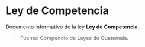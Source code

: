# Ley de Competencia

Documento informativo de la ley **Ley de Competencia**.

> Fuente: Compendio de Leyes de Guatemala.